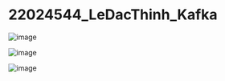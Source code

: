 # 22024544_LeDacThinh_Kafka

![image](https://github.com/user-attachments/assets/d86a6b84-1a50-421d-a621-64acbd5dc57a)

![image](https://github.com/user-attachments/assets/d3645b6d-6cfd-4e84-9ea1-c63217c29c28)

![image](https://github.com/user-attachments/assets/59429108-c081-40a3-a57e-df1081827028)
